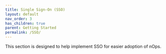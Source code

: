 ```yaml
---
title: Single Sign-On (SSO)
layout: default
nav_order: 3
has_children: true
parent: Getting Started
permalink: /SSO/
---
```


This section is designed to help implement SSO for easier adoption of nOps.

